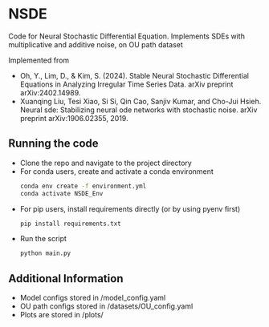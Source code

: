 # NSDE

Code for Neural Stochastic Differential Equation. Implements SDEs with multiplicative and additive noise, on OU path dataset

Implemented from
- Oh, Y., Lim, D., & Kim, S. (2024). Stable Neural Stochastic Differential Equations in Analyzing Irregular Time Series Data. arXiv preprint arXiv:2402.14989.
- Xuanqing Liu, Tesi Xiao, Si Si, Qin Cao, Sanjiv Kumar, and Cho-Jui Hsieh. Neural sde: Stabilizing neural ode
networks with stochastic noise. arXiv preprint arXiv:1906.02355, 2019.

## Running the code

- Clone the repo and navigate to the project directory
- For conda users, create and activate a conda environment
  ```bash
  conda env create -f environment.yml
  conda activate NSDE_Env
  ```
- For pip users, install requirements directly (or by using pyenv first)
  ```bash
  pip install requirements.txt
  ```
- Run the script
  ```bash
  python main.py
  ```

## Additional Information

- Model configs stored in /model_config.yaml
- OU path configs stored in /datasets/OU_config.yaml
- Plots are stored in /plots/
